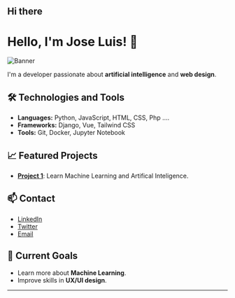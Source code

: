 ## Hi there 

<!--
**gitcoffee/gitcoffee** is a ✨ _special_ ✨ repository because its `README.md` (this file) appears on your GitHub profile.

Here are some ideas to get you started:

- 🔭 I’m currently working on ...
- 🌱 I’m currently learning ...
- 👯 I’m looking to collaborate on ...
- 🤔 I’m looking for help with ...
- 💬 Ask me about ...
- 📫 How to reach me: ...
- 😄 Pronouns: ...
- ⚡ Fun fact: ...
-->
# Hello, I'm Jose Luis! 👋

![Banner](https://url-to-your-image/banner.jpg)

I'm a developer passionate about **artificial intelligence** and **web design**.

## 🛠️ Technologies and Tools
- **Languages:** Python, JavaScript, HTML, CSS, Php ....
- **Frameworks:** Django, Vue, Tailwind CSS
- **Tools:** Git, Docker, Jupyter Notebook

## 📈 Featured Projects
- **[Project 1](https://github.com/gitcoffee/coupons)**: Learn Machine Learning and Artifical Inteligence.

## 📫 Contact
- [LinkedIn](https://www.linkedin.com/in/jose-unix-b6693315/)
- [Twitter](https://x.com/joseluisUnix)
- [Email](mailto:1800joseluis@gmail.com)

## 🎯 Current Goals
- Learn more about **Machine Learning**.
- Improve skills in **UX/UI design**.

---
